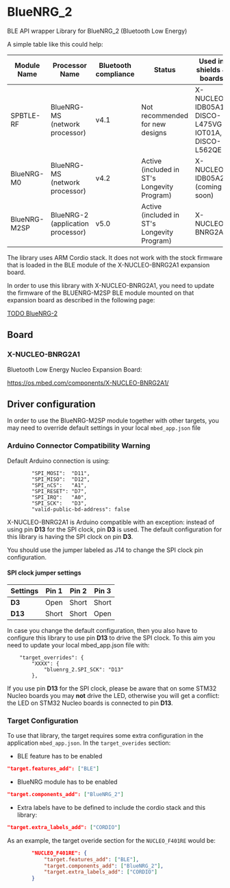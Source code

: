 # BlueNRG_2

BLE API wrapper Library for BlueNRG_2 (Bluetooth Low Energy)

A simple table like this could help:

|Module Name|Processor Name|Bluetooth compliance|Status|Used in shields & boards|Link|
|-------------|-----------|-----|-|-|-|
|SPBTLE-RF    |BlueNRG-MS (network processor) |v4.1 |Not recommended for new designs             |X-NUCLEO-IDB05A1, DISCO-L475VG-IOT01A, DISCO-L562QE | https://www.st.com/en/wireless-transceivers-mcus-and-modules/spbtle-rf.html |
|BlueNRG-M0   |BlueNRG-MS (network processor) |v4.2 |Active (included in ST's Longevity Program) |X-NUCLEO-IDB05A2 (coming soon) | https://www.st.com/en/wireless-transceivers-mcus-and-modules/bluenrg-m0.html |
|BlueNRG-M2SP |BlueNRG-2 (application processor) |v5.0 |Active (included in ST's Longevity Program) |X-NUCLEO-BNRG2A1 | https://www.st.com/en/wireless-transceivers-mcus-and-modules/bluenrg-m2.html |


The library uses ARM Cordio stack. It does not work with the stock firmware that is loaded in the BLE module of the X-NUCLEO-BNRG2A1 expansion board.

In order to use this library with X-NUCLEO-BNRG2A1, you need to update the firmware of the BLUENRG-M2SP BLE module mounted on that expansion board as described in the following page:

[TODO BlueNRG-2](https://os.mbed.com/components/X-NUCLEO-BNRG2A1/)

## Board

### X-NUCLEO-BNRG2A1

Bluetooth Low Energy Nucleo Expansion Board:

https://os.mbed.com/components/X-NUCLEO-BNRG2A1/

## Driver configuration

In order to use the BlueNRG-M2SP module together with other targets,
you may need to override default settings in your local `mbed_app.json` file

### Arduino Connector Compatibility Warning

Default Arduino connection is using:

```
        "SPI_MOSI":  "D11",
        "SPI_MISO":  "D12",
        "SPI_nCS":   "A1",
        "SPI_RESET": "D7",
        "SPI_IRQ":   "A0",
        "SPI_SCK":   "D3",
        "valid-public-bd-address": false
```

X-NUCLEO-BNRG2A1 is Arduino compatible with an exception: instead of using pin **D13** for the SPI clock, pin **D3** is used.
The default configuration for this library is having the SPI clock on pin **D3**.

You should use the jumper labeled as J14 to change the SPI clock pin configuration.

#### SPI clock jumper settings

|Settings|Pin 1|Pin 2|Pin 3|
|--------|-----|-----|-----|
|**D3**  |Open |Short|Short|
|**D13** |Short|Short|Open |

In case you change the default configuration, then you also have to configure this library to use pin **D13** to drive the SPI clock.
To this aim you need to update your local mbed_app.json file with:

```
    "target_overrides": {
        "XXXX": {
            "bluenrg_2.SPI_SCK": "D13"
        },
```

If you use pin **D13** for the SPI clock, please be aware that on some STM32 Nucleo boards you may **not** drive the LED,
otherwise you will get a conflict: the LED on STM32 Nucleo boards is connected to pin **D13**.


### Target Configuration

To use that library, the target requires some extra configuration in the application `mbed_app.json`. In the `target_overides` section:   

* BLE feature has to be enabled

```json
"target.features_add": ["BLE"]
```

* BlueNRG module has to be enabled

```json
"target.components_add": ["BlueNRG_2"]
```

* Extra labels have to be defined to include the cordio stack and this library: 

```json
"target.extra_labels_add": ["CORDIO"]
```

As an example, the target overide section for the `NUCLEO_F401RE` would be: 

```json
        "NUCLEO_F401RE": {
            "target.features_add": ["BLE"],
            "target.components_add": ["BlueNRG_2"],
            "target.extra_labels_add": ["CORDIO"]
        }
```
